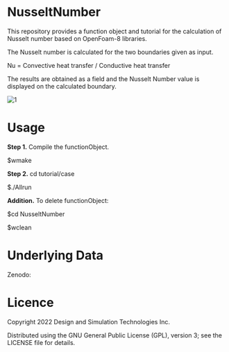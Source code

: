 # NusseltNumber
This repository provides a function object and tutorial for the calculation of Nusselt number based on OpenFoam-8 libraries.


The Nusselt number is calculated for the two boundaries given as input.

Nu = Convective heat transfer / Conductive heat transfer

The results are obtained as a field and the Nusselt Number value is displayed on the calculated boundary.

![1](https://user-images.githubusercontent.com/92421699/202169434-d9655785-ce9a-4e38-a7c5-3001e88f1f40.png)

# Usage

**Step 1.** Compile the functionObject.

$wmake

**Step 2.** cd tutorial/case

$./Allrun

**Addition.** To delete functionObject:

$cd NusseltNumber

$wclean

# Underlying Data
Zenodo:

# Licence

Copyright 2022 Design and Simulation Technologies Inc.

Distributed using the GNU General Public License (GPL), version 3; see the LICENSE file for details.
